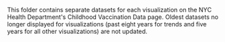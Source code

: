 This folder contains separate datasets for each visualization on the NYC Health Department's Childhood Vaccination Data page. Oldest datasets no longer displayed for visualizations (past eight years for trends and five years for all other visualizations) are not updated.
